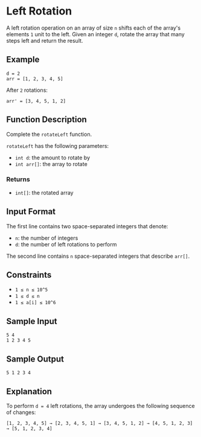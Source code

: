 # Left Rotation

A left rotation operation on an array of size `n` shifts each of the array's elements `1` unit to the left. Given an integer `d`, rotate the array that many steps left and return the result.

## Example

```
d = 2
arr = [1, 2, 3, 4, 5]
```

After `2` rotations:

```
arr' = [3, 4, 5, 1, 2]
```

## Function Description

Complete the `rotateLeft` function.

`rotateLeft` has the following parameters:

- `int d`: the amount to rotate by
- `int arr[]`: the array to rotate

### Returns

- `int[]`: the rotated array

## Input Format

The first line contains two space-separated integers that denote:
- `n`: the number of integers
- `d`: the number of left rotations to perform

The second line contains `n` space-separated integers that describe `arr[]`.

## Constraints

- `1 ≤ n ≤ 10^5`
- `1 ≤ d ≤ n`
- `1 ≤ a[i] ≤ 10^6`

## Sample Input

```
5 4
1 2 3 4 5
```

## Sample Output

```
5 1 2 3 4
```

## Explanation

To perform `d = 4` left rotations, the array undergoes the following sequence of changes:

```
[1, 2, 3, 4, 5] → [2, 3, 4, 5, 1] → [3, 4, 5, 1, 2] → [4, 5, 1, 2, 3] → [5, 1, 2, 3, 4]
```
